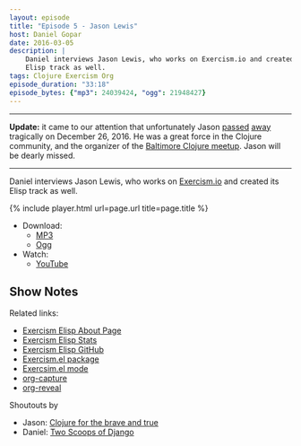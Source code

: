 ```yaml
---
layout: episode
title: "Episode 5 - Jason Lewis"
host: Daniel Gopar
date: 2016-03-05
description: |
    Daniel interviews Jason Lewis, who works on Exercism.io and created its
    Elisp track as well.
tags: Clojure Exercism Org
episode_duration: "33:18"
episode_bytes: {"mp3": 24039424, "ogg": 21948427}
---
```


---

**Update:** it came to our attention that unfortunately
Jason [passed](https://tinyletter.com/exercism/letters/in-memoriam-jason-lewis)
[away](https://www.meetup.com/Baltimore-Clojure/messages/boards/thread/50503577)
tragically on December 26, 2016. He was a great force in the Clojure community,
and the organizer of the
[Baltimore Clojure meetup](https://www.meetup.com/Baltimore-Clojure/events/236331471/).
Jason will be dearly missed.

---

Daniel interviews Jason Lewis, who works on [Exercism.io](http://exercism.io/)
and created its Elisp track as well.

{% include player.html url=page.url title=page.title %}

- Download:
  - [MP3](https://dl.emacsel.com/episodes/emacsel-ep5.mp3)
  - [Ogg](https://dl.emacsel.com/episodes/emacsel-ep5.ogg)
- Watch:
  - [YouTube](https://www.youtube.com/watch?v=dHdvgNeyBjs)

## Show Notes

Related links:

- [Exercism Elisp About Page](http://exercism.io/languages/elisp/about)
- [Exercism Elisp Stats](http://exercism.io/stats/elisp)
- [Exercism Elisp GitHub](https://github.com/exercism/xelisp)
- [Exercism.el package](https://github.com/canweriotnow/exercism-emacs)
- [Exercsim.el mode](https://github.com/canweriotnow/exercism-emacs)
- [org-capture](http://orgmode.org/manual/Capture.html)
- [org-reveal](https://github.com/yjwen/org-reveal)

Shoutouts by

- Jason: [Clojure for the brave and true](http://www.braveclojure.com/)
- Daniel: [Two Scoops of Django](https://www.twoscoopspress.com/)
